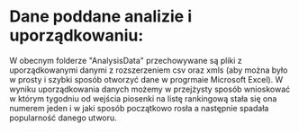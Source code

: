 # Dane poddane analizie i uporządkowaniu:

W obecnym folderze "AnalysisData" przechowywane są pliki z uporządkowanymi danymi z rozszerzeniem csv oraz xmls (aby można było w prosty i szybki sposób otworzyć dane w progrmaie Microsoft Excel). W wyniku uporządkowania danych możemy w przejżysty sposób wnioskować w którym tygodniu od wejścia piosenki na listę rankingową stała się ona numerem jeden i w jaki sposób początkowo rosła a następnie spadała popularność danego utworu.

